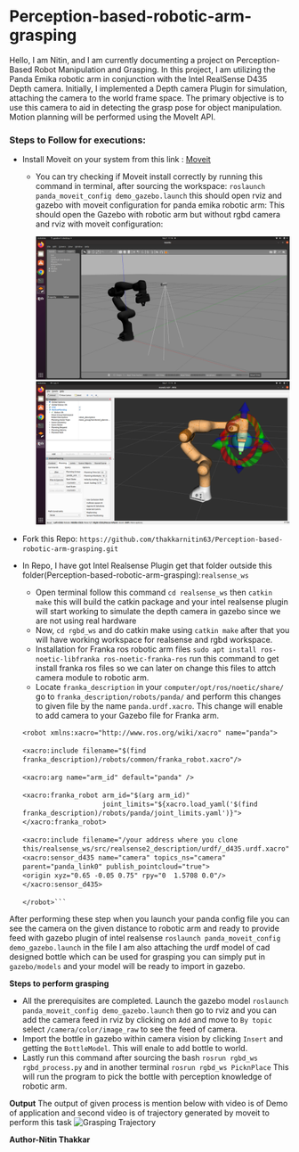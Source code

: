 # Perception-based-robotic-arm-grasping
Hello, I am Nitin, and I am currently documenting a project on Perception-Based Robot Manipulation and Grasping. In this project, I am utilizing the Panda Emika robotic arm in conjunction with the Intel RealSense D435 Depth camera. Initially, I implemented a Depth camera Plugin for simulation, attaching the camera to the world frame space. The primary objective is to use this camera to aid in detecting the grasp pose for object manipulation. Motion planning will be performed using the MoveIt API.

### **Steps to Follow for executions:**
* Install Moveit on your system from this link : [Moveit](https://ros-planning.github.io/moveit_tutorials/doc/getting_started/getting_started.html)
   * You can try checking if Moveit install correctly by running this command in terminal, after sourcing the workspace:
     `roslaunch panda_moveit_config demo_gazebo.launch` this should open rviz and gazebo with moveit configuration for           panda emika robotic arm:
     This should open the Gazebo with robotic arm but without rgbd camera and rviz with moveit configuration:
     
     <img src="Images/GazeboPandaEmika.png" alt="Gazebo Moveit Config" width="500">
     <img src="Images/RvizPandaEmika.png" alt="Gazebo Moveit Config" width="500">
     
* Fork this Repo: `https://github.com/thakkarnitin63/Perception-based-robotic-arm-grasping.git`
* In Repo, I have got Intel Realsense Plugin get that folder outside this folder(Perception-based-robotic-arm-grasping):`realsense_ws`
  * Open terminal follow this command `cd realsense_ws` then `catkin make` this will build the catkin package       and your intel realsense plugin will start working to simulate the depth camera in gazebo since we are not      using real hardware
  * Now, `cd rgbd_ws` and do catkin make using `catkin make` after that you will have working workspace for realsense and rgbd workspace.
  * Installation for Franka ros robotic arm files `sudo apt install ros-noetic-libfranka ros-noetic-franka-ros` run this command to get install franka ros files so we can later on change this files to attch camera module to robotic arm.
  * Locate `franka_description` in your `computer/opt/ros/noetic/share/` go to `franka_description/robots/panda/` and perform this changes to given file by the name `panda.urdf.xacro`. This change will enable to add camera to your Gazebo file for Franka arm.
  ```<?xml version='1.0' encoding='utf-8'?>
  <robot xmlns:xacro="http://www.ros.org/wiki/xacro" name="panda">

  <xacro:include filename="$(find franka_description)/robots/common/franka_robot.xacro"/>

  <xacro:arg name="arm_id" default="panda" />

  <xacro:franka_robot arm_id="$(arg arm_id)"
                      joint_limits="${xacro.load_yaml('$(find franka_description)/robots/panda/joint_limits.yaml')}">
  </xacro:franka_robot>

  <xacro:include filename="/your address where you clone this/realsense_ws/src/realsense2_description/urdf/_d435.urdf.xacro"/> 
  <xacro:sensor_d435 name="camera" topics_ns="camera" parent="panda_link0" publish_pointcloud="true">
  <origin xyz="0.65 -0.05 0.75" rpy="0  1.5708 0.0"/>
  </xacro:sensor_d435>

  </robot>```

After performing these step when you launch your panda config file you can see the camera on the given distance to robotic arm and ready to provide feed with gazebo plugin of intel realsense `roslaunch panda_moveit_config demo_gazebo.launch` in the file I am also attaching the urdf model of cad designed bottle which can be used for grasping you can simply put in `gazebo/models` and your model will be ready to import in gazebo.

**Steps to perform grasping**
* All the prerequisites are completed. Launch the gazebo model `roslaunch panda_moveit_config demo_gazebo.launch` then go to rviz and you can add the camera feed in rviz by clicking on `Add` and move to `By topic` select `/camera/color/image_raw` to see the feed of camera. 
* Import the bottle in gazebo within camera vision by clicking `Insert` and getting the `BottleModel`. This will enale to add bottle to world.
* Lastly run this command after sourcing the bash `rosrun rgbd_ws rgbd_process.py` and in another terminal `rosrun rgbd_ws PicknPlace` This will run the program to pick the bottle with perception knowledge of robotic arm.  

    
**Output**
The output of given process is mention below with video is of Demo of application and second video is of trajectory generated by moveit to perform this task
    <gif src="Images/Grasping demo.m4v" alt="Grasping Demo" width="1080">
    <img src="Images/Grasping Trajectory.m4v" alt="Grasping Trajectory" width="1080">

**Author-Nitin Thakkar**
